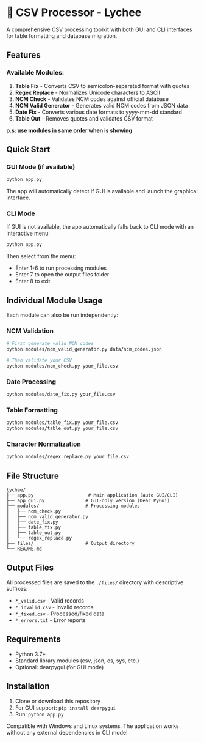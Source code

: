 # 🍃 CSV Processor - Lychee

A comprehensive CSV processing toolkit with both GUI and CLI interfaces for table formatting and database migration.


## Features

### Available Modules:
1. **Table Fix** - Converts CSV to semicolon-separated format with quotes
2. **Regex Replace** - Normalizes Unicode characters to ASCII
3. **NCM Check** - Validates NCM codes against official database
4. **NCM Valid Generator** - Generates valid NCM codes from JSON data
5. **Date Fix** - Converts various date formats to yyyy-mm-dd standard  
6. **Table Out** - Removes quotes and validates CSV format

**p.s: use modules in same order when is showing**

## Quick Start

### GUI Mode (if available)
```bash
python app.py
```
The app will automatically detect if GUI is available and launch the graphical interface.

### CLI Mode
If GUI is not available, the app automatically falls back to CLI mode with an interactive menu:

```bash
python app.py
```

Then select from the menu:
- Enter 1-6 to run processing modules
- Enter 7 to open the output files folder
- Enter 8 to exit

## Individual Module Usage

Each module can also be run independently:

### NCM Validation
```bash
# First generate valid NCM codes
python modules/ncm_valid_generator.py data/ncm_codes.json

# Then validate your CSV
python modules/ncm_check.py your_file.csv
```

### Date Processing
```bash
python modules/date_fix.py your_file.csv
```

### Table Formatting
```bash
python modules/table_fix.py your_file.csv
python modules/table_out.py your_file.csv
```

### Character Normalization
```bash
python modules/regex_replace.py your_file.csv
```

## File Structure

```
lychee/
├── app.py                    # Main application (auto GUI/CLI)
├── app_gui.py               # GUI-only version (Dear PyGui)
├── modules/                 # Processing modules
│   ├── ncm_check.py
│   ├── ncm_valid_generator.py
│   ├── date_fix.py
│   ├── table_fix.py
│   ├── table_out.py
│   └── regex_replace.py
├── files/                   # Output directory
└── README.md
```

## Output Files

All processed files are saved to the `./files/` directory with descriptive suffixes:
- `*_valid.csv` - Valid records
- `*_invalid.csv` - Invalid records  
- `*_fixed.csv` - Processed/fixed data
- `*_errors.txt` - Error reports

## Requirements

- Python 3.7+
- Standard library modules (csv, json, os, sys, etc.)
- Optional: dearpygui (for GUI mode)

## Installation

1. Clone or download this repository
2. For GUI support: `pip install dearpygui`
3. Run: `python app.py`

Compatible with Windows and Linux systems. The application works without any external dependencies in CLI mode!
